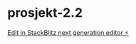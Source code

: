 # prosjekt-2.2

[Edit in StackBlitz next generation editor ⚡️](https://stackblitz.com/~/github.com/lise-charlotte/prosjekt-2.2)